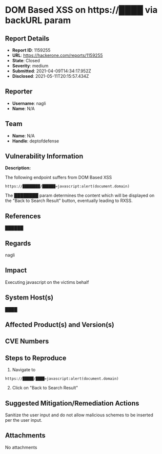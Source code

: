 # DOM Based XSS on https://████ via backURL param

## Report Details
- **Report ID**: 1159255
- **URL**: https://hackerone.com/reports/1159255
- **State**: Closed
- **Severity**: medium
- **Submitted**: 2021-04-09T14:34:17.952Z
- **Disclosed**: 2021-05-11T20:15:57.434Z

## Reporter
- **Username**: nagli
- **Name**: N/A

## Team
- **Name**: N/A
- **Handle**: deptofdefense

## Vulnerability Information
**Description:**

The following endpoint suffers from DOM Based XSS

```
https://████████/██████=javascript:alert(document.domain)
```

The ████████ param determines the content which will be displayed on the "Back to Search Result" button, eventually leading to RXSS.

## References

██████

## Regards
nagli

## Impact

Executing javascript on the victims behalf

## System Host(s)
████

## Affected Product(s) and Version(s)


## CVE Numbers


## Steps to Reproduce
1. Navigate to
```
https://█████/████=javascript:alert(document.domain)
```

2. Click on "Back to Search Result"

## Suggested Mitigation/Remediation Actions
Sanitize the user input and do not allow malicious schemes to be inserted per the user input.



## Attachments
No attachments

